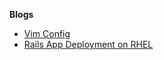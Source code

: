 **Blogs**

* [Vim Config](https://github.com/kjswartz/vim_config)
* [Rails App Deployment on RHEL](RHEL_APP_Deployment/README.md)
